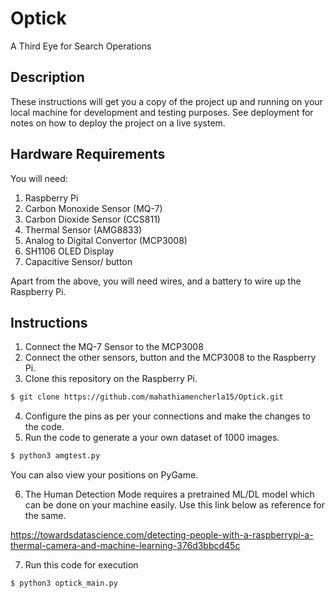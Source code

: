 # Optick
A Third Eye for Search Operations

## Description
These instructions will get you a copy of the project up and running on your local machine for development and testing purposes. See deployment for notes on how to deploy the project on a live system.

## Hardware Requirements
You will need:
1. Raspberry Pi
2. Carbon Monoxide Sensor (MQ-7)
3. Carbon Dioxide Sensor (CCS811)
4. Thermal Sensor (AMG8833)
5. Analog to Digital Convertor (MCP3008)
6. SH1106 OLED Display
7. Capacitive Sensor/ button

Apart from the above, you will need wires, and a battery to wire up the Raspberry Pi.

## Instructions
1. Connect the MQ-7 Sensor to the MCP3008 
2. Connect the other sensors, button and the MCP3008 to the Raspberry Pi. 
3. Clone this repository on the Raspberry Pi.
```bash
$ git clone https://github.com/mahathiamencherla15/Optick.git
```
4. Configure the pins as per your connections and make the changes to the code.
5. Run the code to generate a your own dataset of 1000 images.
```bash
$ python3 amgtest.py
```
You can also view your positions on PyGame.

6. The Human Detection Mode requires a pretrained ML/DL model which can be done on your machine easily. Use this link below as reference for the same. 

https://towardsdatascience.com/detecting-people-with-a-raspberrypi-a-thermal-camera-and-machine-learning-376d3bbcd45c

7. Run this code for execution
```bash
$ python3 optick_main.py
```
